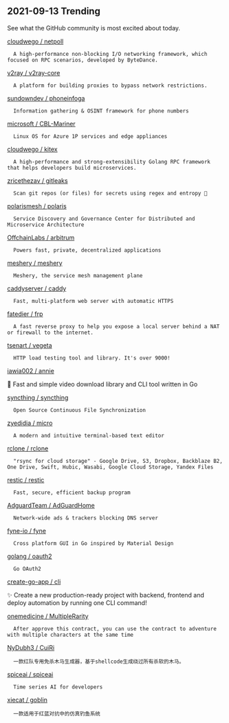 ## 2021-09-13 Trending 
See what the GitHub community is most excited about today. 

[cloudwego / netpoll](https://github.com/cloudwego/netpoll) 

      A high-performance non-blocking I/O networking framework, which focused on RPC scenarios, developed by ByteDance.
     
[v2ray / v2ray-core](https://github.com/v2ray/v2ray-core) 

      A platform for building proxies to bypass network restrictions.
     
[sundowndev / phoneinfoga](https://github.com/sundowndev/phoneinfoga) 

      Information gathering & OSINT framework for phone numbers
     
[microsoft / CBL-Mariner](https://github.com/microsoft/CBL-Mariner) 

      Linux OS for Azure 1P services and edge appliances
     
[cloudwego / kitex](https://github.com/cloudwego/kitex) 

      A high-performance and strong-extensibility Golang RPC framework that helps developers build microservices.
     
[zricethezav / gitleaks](https://github.com/zricethezav/gitleaks) 

      Scan git repos (or files) for secrets using regex and entropy 🔑

     
[polarismesh / polaris](https://github.com/polarismesh/polaris) 

      Service Discovery and Governance Center for Distributed and Microservice Architecture
     
[OffchainLabs / arbitrum](https://github.com/OffchainLabs/arbitrum) 

      Powers fast, private, decentralized applications
     
[meshery / meshery](https://github.com/meshery/meshery) 

      Meshery, the service mesh management plane
     
[caddyserver / caddy](https://github.com/caddyserver/caddy) 

      Fast, multi-platform web server with automatic HTTPS
     
[fatedier / frp](https://github.com/fatedier/frp) 

      A fast reverse proxy to help you expose a local server behind a NAT or firewall to the internet.
     
[tsenart / vegeta](https://github.com/tsenart/vegeta) 

      HTTP load testing tool and library. It's over 9000!
     
[iawia002 / annie](https://github.com/iawia002/annie) 

      
👾 Fast and simple video download library and CLI tool written in Go
     
[syncthing / syncthing](https://github.com/syncthing/syncthing) 

      Open Source Continuous File Synchronization
     
[zyedidia / micro](https://github.com/zyedidia/micro) 

      A modern and intuitive terminal-based text editor
     
[rclone / rclone](https://github.com/rclone/rclone) 

      "rsync for cloud storage" - Google Drive, S3, Dropbox, Backblaze B2, One Drive, Swift, Hubic, Wasabi, Google Cloud Storage, Yandex Files
     
[restic / restic](https://github.com/restic/restic) 

      Fast, secure, efficient backup program
     
[AdguardTeam / AdGuardHome](https://github.com/AdguardTeam/AdGuardHome) 

      Network-wide ads & trackers blocking DNS server
     
[fyne-io / fyne](https://github.com/fyne-io/fyne) 

      Cross platform GUI in Go inspired by Material Design
     
[golang / oauth2](https://github.com/golang/oauth2) 

      Go OAuth2
     
[create-go-app / cli](https://github.com/create-go-app/cli) 

      
✨ Create a new production-ready project with backend, frontend and deploy automation by running one CLI command!
     
[onemedicine / MultipleRarity](https://github.com/onemedicine/MultipleRarity) 

      After approve this contract, you can use the contract to adventure with multiple characters at the same time
     
[NyDubh3 / CuiRi](https://github.com/NyDubh3/CuiRi) 

      一款红队专用免杀木马生成器，基于shellcode生成绕过所有杀软的木马。
     
[spiceai / spiceai](https://github.com/spiceai/spiceai) 

      Time series AI for developers
     
[xiecat / goblin](https://github.com/xiecat/goblin) 

      一款适用于红蓝对抗中的仿真钓鱼系统
     
